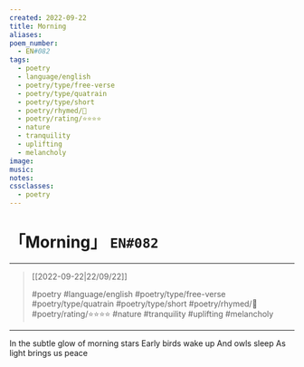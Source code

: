 ```yaml
---
created: 2022-09-22
title: Morning
aliases:
poem_number:
  - EN#082
tags:
  - poetry
  - language/english
  - poetry/type/free-verse
  - poetry/type/quatrain
  - poetry/type/short
  - poetry/rhymed/🔴
  - poetry/rating/⭐⭐⭐⭐
  - nature
  - tranquility
  - uplifting
  - melancholy
image:
music:
notes:
cssclasses:
  - poetry
---
```

# 「Morning」 `EN#082`

---

> [[2022-09-22|22/09/22]]
> 
> #poetry 
> #language/english 
> #poetry/type/free-verse #poetry/type/quatrain #poetry/type/short 
> #poetry/rhymed/🔴 
> #poetry/rating/⭐⭐⭐⭐ 
> #nature #tranquility #uplifting #melancholy 

---

In the subtle glow of morning stars
Early birds wake up
And owls sleep
As light brings us peace